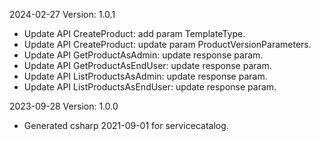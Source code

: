 2024-02-27 Version: 1.0.1
- Update API CreateProduct: add param TemplateType.
- Update API CreateProduct: update param ProductVersionParameters.
- Update API GetProductAsAdmin: update response param.
- Update API GetProductAsEndUser: update response param.
- Update API ListProductsAsAdmin: update response param.
- Update API ListProductsAsEndUser: update response param.


2023-09-28 Version: 1.0.0
- Generated csharp 2021-09-01 for servicecatalog.

